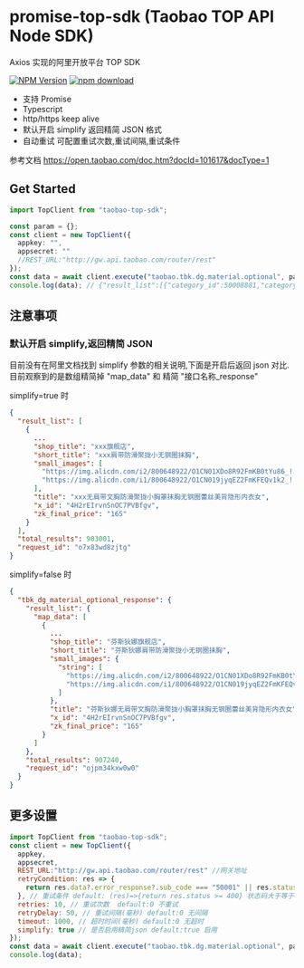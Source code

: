 # promise-top-sdk (Taobao TOP API Node SDK)

Axios 实现的阿里开放平台 TOP SDK

[![NPM Version][npm-image]][npm-url]
[![npm download][download-image]][download-url]

- 支持 Promise
- Typescript
- http/https keep alive
- 默认开启 simplify 返回精简 JSON 格式
- 自动重试 可配置重试次数,重试间隔,重试条件

参考文档 <https://open.taobao.com/doc.htm?docId=101617&docType=1>

## Get Started

```typescript
import TopClient from "taobao-top-sdk";

const param = {};
const client = new TopClient({
  appkey: "",
  appsecret: ""
  //REST_URL:"http://gw.api.taobao.com/router/rest"
});
const data = await client.execute("taobao.tbk.dg.material.optional", param);
console.log(data); // {"result_list":[{"category_id":50008881,"category_name"......}
```

[npm-image]: https://img.shields.io/npm/v/retry-axios.svg
[npm-url]: https://npmjs.org/package/promise-top-sdk
[download-image]: https://img.shields.io/npm/dm/promise-top-sdk.svg?style=flat-square
[download-url]: https://npmjs.org/package/promise-top-sdk

## 注意事项

### 默认开启 simplify,返回精简 JSON

目前没有在阿里文档找到 simplify 参数的相关说明,下面是开启后返回 json 对比.
目前观察到的是数组精简掉 "map_data" 和 精简 "接口名称\_response"

simplify=true 时

```json
{
  "result_list": [
    {
      ...
      "shop_title": "xxx旗舰店",
      "short_title": "xxx肩带防滑聚拢小无钢圈抹胸",
      "small_images": [
        "https://img.alicdn.com/i2/800648922/O1CN01XDo8R92FmKB0tYu86_!!800648922.jpg",
        "https://img.alicdn.com/i1/800648922/O1CN019jyqEZ2FmKFEQv1k2_!!800648922.jpg"
      ],
      "title": "xxx无肩带文胸防滑聚拢小胸罩抹胸无钢圈蕾丝美背隐形内衣女",
      "x_id": "4H2rEIrvnSnOC7PVBfgv",
      "zk_final_price": "165"
    }
  ],
  "total_results": 903001,
  "request_id": "o7x83wd8zjtg"
}
```

simplify=false 时

```json
{
  "tbk_dg_material_optional_response": {
    "result_list": {
      "map_data": [
        {
          ...
          "shop_title": "芬斯狄娜旗舰店",
          "short_title": "芬斯狄娜肩带防滑聚拢小无钢圈抹胸",
          "small_images": {
            "string": [
              "https://img.alicdn.com/i2/800648922/O1CN01XDo8R92FmKB0tYu86_!!800648922.jpg",
              "https://img.alicdn.com/i1/800648922/O1CN019jyqEZ2FmKFEQv1k2_!!800648922.jpg"
            ]
          },
          "title": "芬斯狄娜无肩带文胸防滑聚拢小胸罩抹胸无钢圈蕾丝美背隐形内衣女",
          "x_id": "4H2rEIrvnSnOC7PVBfgv",
          "zk_final_price": "165"
        }
      ]
    },
    "total_results": 907240,
    "request_id": "ojpm34kxw0w0"
  }
}
```

## 更多设置

```javascript
import TopClient from "taobao-top-sdk";
const client = new TopClient({
  appkey,
  appsecret,
  REST_URL:"http://gw.api.taobao.com/router/rest" //网关地址
  retryCondition: res => {
    return res.data?.error_response?.sub_code === "50001" || res.status >= 400;
  }, // 重试条件 default: (res)=>{return res.status >= 400} 状态码大于等于400都进行重试
  retries: 10, // 重试次数  default:0 不重试
  retryDelay: 50, // 重试间隔(毫秒) default:0 无间隔
  timeout: 1000, // 超时时间(毫秒) default:0 无超时
  simplify: true // 是否启用精简json default:true 启用
});
const data = await client.execute("taobao.tbk.dg.material.optional", para);
console.log(data);
```

